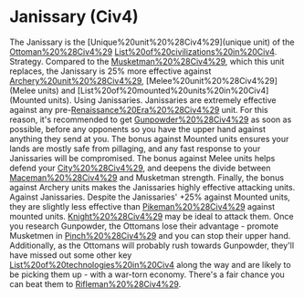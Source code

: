 # Janissary (Civ4)

The Janissary is the [Unique%20unit%20%28Civ4%29](unique unit) of the [Ottoman%20%28Civ4%29](Ottoman) [List%20of%20civilizations%20in%20Civ4](civilization).
Strategy.
Compared to the [Musketman%20%28Civ4%29](Musketman), which this unit replaces, the Janissary is 25% more effective against [Archery%20unit%20%28Civ4%29](Archers), [Melee%20unit%20%28Civ4%29](Melee units) and [List%20of%20mounted%20units%20in%20Civ4](Mounted units).
Using Janissaries.
Janissaries are extremely effective against any pre-[Renaissance%20Era%20%28Civ4%29](Renaissance) unit. For this reason, it's recommended to get [Gunpowder%20%28Civ4%29](Gunpowder) as soon as possible, before any opponents so you have the upper hand against anything they send at you.
The bonus against Mounted units ensures your lands are mostly safe from pillaging, and any fast response to your Janissaries will be compromised. The bonus against Melee units helps defend your [City%20%28Civ4%29](cities), and deepens the divide between [Maceman%20%28Civ4%29](Maceman) and Musketman strength. Finally, the bonus against Archery units makes the Janissaries highly effective attacking units.
Against Janissaries.
Despite the Janissaries' +25% against Mounted units, they are slightly less effective than [Pikeman%20%28Civ4%29](Pikemen) against mounted units. [Knight%20%28Civ4%29](Knights) may be ideal to attack them. Once you research Gunpowder, the Ottomans lose their advantage - promote Musketmen in [Pinch%20%28Civ4%29](Pinch) and you can stop their upper hand.
Additionally, as the Ottomans will probably rush towards Gunpowder, they'll have missed out some other key [List%20of%20technologies%20in%20Civ4](technologies) along the way and are likely to be picking them up - with a war-torn economy. There's a fair chance you can beat them to [Rifleman%20%28Civ4%29](Riflemen).